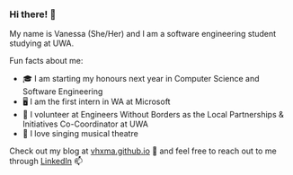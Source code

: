 ### Hi there! 💃

My name is Vanessa (She/Her) and I am a software engineering student studying at UWA.

Fun facts about me:
- 🎓 I am starting my honours next year in Computer Science and Software Engineering
- 🖥️ I am the first intern in WA at Microsoft
- 🌱 I volunteer at Engineers Without Borders as the Local Partnerships & Initiatives Co-Coordinator at UWA
- 🎤 I love singing musical theatre

Check out my blog at [vhxma.github.io](vhxma.github.io) 🚀 and feel free to reach out to me through [LinkedIn](https://www.linkedin.com/in/vanessamahx/) 📫

<!--
**vhxma/vhxma** is a ✨ _special_ ✨ repository because its `README.md` (this file) appears on your GitHub profile.

Here are some ideas to get you started:

- 🔭 I’m currently working on ...
- 🌱 I’m currently learning ...
- 👯 I’m looking to collaborate on ...
- 🤔 I’m looking for help with ...
- 💬 Ask me about ...
- 📫 How to reach me: ...
- 😄 Pronouns: ...
- ⚡ Fun fact: ...
-->
